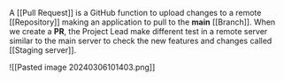 A [[Pull Request]] is a GitHub function to upload changes to a remote [[Repository]] making an application to pull to the **main** [[Branch]]. When we create a **PR**, the Project Lead make different test in a remote server similar to the main server to check the new features and changes called [[Staging server]].

![[Pasted image 20240306101403.png]]